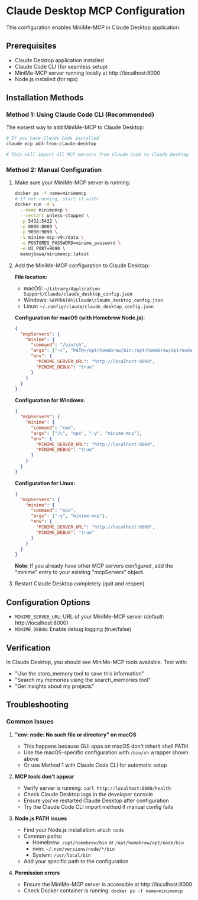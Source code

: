 # Claude Desktop MCP Configuration

This configuration enables MiniMe-MCP in Claude Desktop application.

## Prerequisites

- Claude Desktop application installed
- Claude Code CLI (for seamless setup)
- MiniMe-MCP server running locally at http://localhost:8000
- Node.js installed (for npx)

## Installation Methods

### Method 1: Using Claude Code CLI (Recommended)

The easiest way to add MiniMe-MCP to Claude Desktop:

```bash
# If you have Claude Code installed
claude mcp add-from-claude-desktop

# This will import all MCP servers from Claude Code to Claude Desktop
```

### Method 2: Manual Configuration

1. Make sure your MiniMe-MCP server is running:
   ```bash
   docker ps -f name=minimemcp
   # If not running, start it with:
   docker run -d \
     --name minimemcp \
     --restart unless-stopped \
     -p 5432:5432 \
     -p 8000:8000 \
     -p 9090:9090 \
     -v minime-mcp-v9:/data \
     -e POSTGRES_PASSWORD=minime_password \
     -e UI_PORT=9090 \
     manujbawa/minimemcp:latest
   ```

2. Add the MiniMe-MCP configuration to Claude Desktop:

   **File location:**
   - macOS: `~/Library/Application Support/Claude/claude_desktop_config.json`
   - Windows: `%APPDATA%\Claude\claude_desktop_config.json`
   - Linux: `~/.config/claude/claude_desktop_config.json`

   **Configuration for macOS (with Homebrew Node.js):**
   ```json
   {
     "mcpServers": {
       "minime": {
         "command": "/bin/sh",
         "args": ["-c", "PATH=/opt/homebrew/bin:/opt/homebrew/opt/node/bin:/usr/local/bin:/usr/bin:$PATH npx -y minime-mcp"],
         "env": {
           "MINIME_SERVER_URL": "http://localhost:8000",
           "MINIME_DEBUG": "true"
         }
       }
     }
   }
   ```

   **Configuration for Windows:**
   ```json
   {
     "mcpServers": {
       "minime": {
         "command": "cmd",
         "args": ["/c", "npx", "-y", "minime-mcp"],
         "env": {
           "MINIME_SERVER_URL": "http://localhost:8000",
           "MINIME_DEBUG": "true"
         }
       }
     }
   }
   ```

   **Configuration for Linux:**
   ```json
   {
     "mcpServers": {
       "minime": {
         "command": "npx",
         "args": ["-y", "minime-mcp"],
         "env": {
           "MINIME_SERVER_URL": "http://localhost:8000",
           "MINIME_DEBUG": "true"
         }
       }
     }
   }
   ```

   **Note**: If you already have other MCP servers configured, add the "minime" entry to your existing "mcpServers" object.

3. Restart Claude Desktop completely (quit and reopen)

## Configuration Options

- `MINIME_SERVER_URL`: URL of your MiniMe-MCP server (default: http://localhost:8000)
- `MINIME_DEBUG`: Enable debug logging (true/false)

## Verification

In Claude Desktop, you should see MiniMe-MCP tools available. Test with:
- "Use the store_memory tool to save this information"
- "Search my memories using the search_memories tool"
- "Get insights about my projects"

## Troubleshooting

### Common Issues

1. **"env: node: No such file or directory" on macOS**
   - This happens because GUI apps on macOS don't inherit shell PATH
   - Use the macOS-specific configuration with `/bin/sh` wrapper shown above
   - Or use Method 1 with Claude Code CLI for automatic setup

2. **MCP tools don't appear**
   - Verify server is running: `curl http://localhost:8000/health`
   - Check Claude Desktop logs in the developer console
   - Ensure you've restarted Claude Desktop after configuration
   - Try the Claude Code CLI import method if manual config fails

3. **Node.js PATH issues**
   - Find your Node.js installation: `which node`
   - Common paths:
     - Homebrew: `/opt/homebrew/bin` or `/opt/homebrew/opt/node/bin`
     - nvm: `~/.nvm/versions/node/*/bin`
     - System: `/usr/local/bin`
   - Add your specific path to the configuration

4. **Permission errors**
   - Ensure the MiniMe-MCP server is accessible at http://localhost:8000
   - Check Docker container is running: `docker ps -f name=minimemcp`